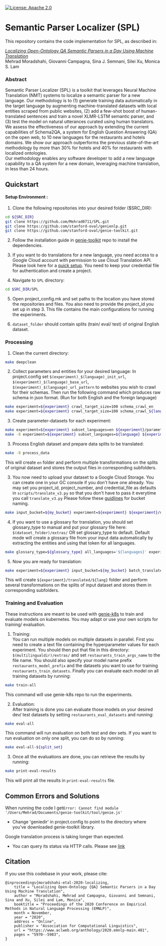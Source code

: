 [![License: Apache 2.0](https://img.shields.io/badge/License-Apache%202.0-green)](https://github.com/stanford-oval/SPL/blob/master/LICENSE)

# Semantic Parser Localizer (SPL) 

This repository contains the code implementation for SPL, as described in:

[_Localizing Open-Ontology QA Semantic Parsers in a Day Using Machine Translation_](https://www.aclweb.org/anthology/2020.emnlp-main.481/) <br/> Mehrad Moradshahi, Giovanni Campagna, Sina J. Semnani, Silei Xu, Monica S. Lam <br/>

### Abstract

Semantic Parser Localizer (SPL) is a toolkit that leverages Neural Machine Translation (NMT) systems to localize a semantic parser for a new language. Our methodology is to (1) generate training data automatically in the target language by augmenting machine-translated datasets with local entities scraped from public websites, (2) add a few-shot boost of human-translated sentences and train a novel XLMR-LSTM semantic parser, and (3) test the model on natural utterances curated using human translators.<br/>
We assess the effectiveness of our approach by extending the current capabilities of Schema2QA, a system for English Question Answering (QA) on the open web, to 10 new languages for the restaurants and hotels domains. We show our approach outperforms the previous state-of-the-art methodology by more than 30% for hotels and 40% for restaurants with localized ontologies.<br/>
Our methodology enables any software developer to add a new language capability to a QA system for a new domain, leveraging machine translation, in less than 24 hours.

## Quickstart

#### Setup Environment :
1. Clone the following repositories into your desired folder ($SRC_DIR):
```bash
cd ${SRC_DIR}
git clone https://github.com/Mehrad0711/SPL.git
git clone https://github.com/stanford-oval/genienlp.git
git clone https://github.com/stanford-oval/genie-toolkit.git
```

2. Follow the installation guide in [genie-toolkit](https://github.com/stanford-oval/genie-toolkit) repo to install the dependencies.

3. If you want to do translations for a new language, you need access to a Google Cloud account with permission to use Cloud Translation API.
Please look here for a [quick setup](https://cloud.google.com/translate/docs/quickstarts). You need to keep your credential file for authentication and create a project.

4. Navigate to `SPL` directory:
```bash
cd $SRC_DIR/SPL
```

5. Open project_config.mk and set paths to the location you have stored the repositories and files. You also need to provide the project_id you set up in step 3. This file contains the main configurations for running the experiments.

6. `dataset_folder` should contain splits (train/ eval/ test) of original English dataset.

### Processing

1. Clean the current directory:
```bash
make deepclean
```

2. Collect parameters and entities for your desired language: In project.config set `$(experiment)_$(language)_init_url`, `$(experiment)_$(language)_base_url`, `$(experiment)_$(language)_url_pattern` to websites you wish to crawl for their schemas.
Then run the following command which produces raw schema in json format. (Run for both English and the foreign language)
 ```bash
make experiment=${experiment} crawl_target_size=100 schema_crawl_en
make experiment=${experiment} crawl_target_size=100 schema_crawl_${language}
```

3. Create parameter-datasets for each experiment:
 ```bash
make experiment=${experiment} subset_languages=en ${experiment}/parameter-datasets.tsv
make -B experiment=${experiment} subset_languages=${language} ${experiment}/parameter-datasets.tsv
```

3. Process English dataset and prepare data splits to be translated:
```bash
make -B process_data
```
This will create `en` folder and perform multiple transformations on the splits of original dataset and stores the output files in corresponding subfolders.

3. You now need to upload your dataset to a Google Cloud Storage. You can create one in your GC console if you don't have one already. You may set you project_id, project_number, and credential_file as defaults in `scripts/translate_v3.py` so that you don't have to pass it everytime you call `translate_v3.py`
Please follow these [guidlines](https://cloud.google.com/storage/docs/naming-buckets#:~:text=Bucket%20names%20must%20contain%20only,Names%20containing%20dots%20require%20verification.) for bucket naming.
```bash
make input_bucket=${my_bucket} experiment=${experiment} ${experiment}/upload_data
```

4. If you want to use a glossary for translation, you should set glossary_type to manual and put your glossary file here: `$(dataset_folder)/extras/` OR set glossary_type to default.
Default mode will create a glossary file from your input data automatically by extracting the entities and using that token for all languages. 
```bash
make glossary_type=${glossary_type} all_languages='${languages}' experiment=${experiment} ${experiment}/upload_glossary
```

5. Now you are ready for translation:

```bash
make experiment=${experiment} input_bucket=${my_bucket} batch_translate_with_glossary_{language}
``` 
This will create `${experiment}/translated/${lang}` folder and perform several transformations on the splits of input dataset and stores them in corresponding subfolders.


### Training and Evaluation

These instructions are meant to be used with [genie-k8s](https://github.com/stanford-oval/genie-k8s) to train and evaluate models on kubernetes.
You may adapt or use your own scripts for training/ evaluation.

1. Training: </br>
You can run multiple models on multiple datasets in parallel. First you need to create a text file containing the hyperparameter values for each experiment.
You should then put that file in this directory: `$(multilingualdir)/extras/` and set `restaurants_train_args_name` to the file name.
You should also specify your model name prefix `restaurants_model_prefix` and the datasets you want to use for training `restaurants_train_datasets`. Finally you can evaluate each model on all training datasets by running:
```bash
make train-all
```
This command will use genie-k8s repo to run the experiments.

2. Evaluation: </br>
After training is done you can evaluate those models on your desired dev/ test datasets by setting `restaurants_eval_datasets` and running:
```bash
make eval-all
```
This command will run evaluation on both test and dev sets. If you want to run evaluation on only one split, you can do so by running:
```bash
make eval-all-${split_set}
```

3. Once all the evaluations are done, you can retrieve the results by running:
```bash
make print-eval-results
```
This will print all the results in `print-eval-results` file.


## Common Errors and Solutions

When running the code I get`Error: Cannot find module '/Users/Mehrad/Documents/genie-toolkit/tool/genie.js'`</br>
- Change 'geniedir' in project.config to point to the directory where you've downloaded genie-toolkit library.

Google translation process is taking longer than expected.</br>
- You can query its status via HTTP calls. Please see [link](https://cloud.google.com/translate/docs/advanced/long-running-operation)


## Citation
If you use this codebase in your work, please cite:

```
@inproceedings{moradshahi-etal-2020-localizing,
    title = "Localizing Open-Ontology {QA} Semantic Parsers in a Day Using Machine Translation",
    author = "Moradshahi, Mehrad and Campagna, Giovanni and Semnani, Sina and Xu, Silei and Lam, Monica",
    booktitle = "Proceedings of the 2020 Conference on Empirical Methods in Natural Language Processing (EMNLP)",
    month = November,
    year = "2020",
    address = "Online",
    publisher = "Association for Computational Linguistics",
    url = "https://www.aclweb.org/anthology/2020.emnlp-main.481",
    pages = "5970--5983",
}
```
